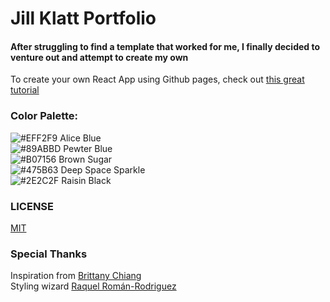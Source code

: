 # Jill Klatt Portfolio

#### After struggling to find a template that worked for me, I finally decided to venture out and attempt to create my own

To create your own React App using Github pages, check out [this great tutorial](https://dev.to/yuribenjamin/how-to-deploy-react-app-in-github-pages-2a1f)

### Color Palette:
![#EFF2F9 Alice Blue](https://dev-to-uploads.s3.amazonaws.com/uploads/articles/l5h9x0jgcuztcqvupywb.png)
<br />
![#89ABBD Pewter Blue](https://dev-to-uploads.s3.amazonaws.com/uploads/articles/sjubozut4y8lwsiozgy0.png)
<br />
![#B07156 Brown Sugar](https://dev-to-uploads.s3.amazonaws.com/uploads/articles/kfi0kkeupapbbs1qw6nh.png)
<br />
![#475B63 Deep Space Sparkle](https://dev-to-uploads.s3.amazonaws.com/uploads/articles/0puaahdmllpcdn5s6okq.png)
<br />
![#2E2C2F Raisin Black](https://dev-to-uploads.s3.amazonaws.com/uploads/articles/b7v887cffrxwftjh1ri2.png)


### LICENSE
[MIT](https://github.com/JillKlatt/jillklatt.github.io/blob/master/LICENSE.md)

### Special Thanks

Inspiration from [Brittany Chiang](https://github.com/bchiang7/v4)
<br>
Styling wizard [Raquel Román-Rodriguez](https://github.com/raquii)